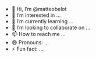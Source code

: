 - 👋 Hi, I’m @matteobelot
- 👀 I’m interested in ...
- 🌱 I’m currently learning ...
- 💞️ I’m looking to collaborate on ...
- 📫 How to reach me ...
- 😄 Pronouns: ...
- ⚡ Fun fact: ...

<!---
matteobelot/matteobelot is a ✨ special ✨ repository because its `README.md` (this file) appears on your GitHub profile.
You can click the Preview link to take a look at your changes.
--->
